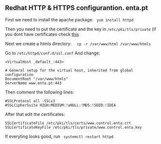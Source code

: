 ## Redhat HTTP & HTTPS configurantion. enta.pt

First we need to install the apache package:
``  yum install httpd ``

Then you need to put the certificate and the key in `` /etc/pki/tls/private `` (if you dont have certificates check [this](https://github.com/Rodrigo-Serpa/AWS-Project/blob/main/Debian/Certificates.md)

Next we create a htmls directory: ``  cp -r /var/www/html /var/www/htmls``

Go to `` /etc/httpd/conf.d/ssl.conf ``
And change:
```
<VirtualHost _default_:443>

# General setup for the virtual host, inherited from global configuration
DocumentRoot "/var/www/htmls"
ServerName www.enta.pt:443
 ```
 Then comment the following lines:
 ```
#SSLProtocol all -SSLv3
#SSLCipherSuite HIGH:MEDIUM:!aNULL:!MD5:!SEED:!IDEA
```
After that edit the certificates:
```
SSLCertificateFile /etc/pki/tls/certs/www.control.enta.crt
SSLCertificateKeyFile /etc/pki/tls/private/www.control.enta.key
```
If everyting looks good, run ``  systemctl restart httpd ``
